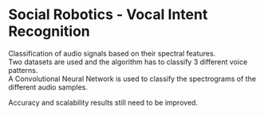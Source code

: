 # Social Robotics - Vocal Intent Recognition

Classification of audio signals based on their spectral features.  
Two datasets are used and the algorithm has to classify 3 different voice patterns.  
A Convolutional Neural Network is used to classify the spectrograms of the different audio samples.  

Accuracy and scalability results still need to be improved.  
